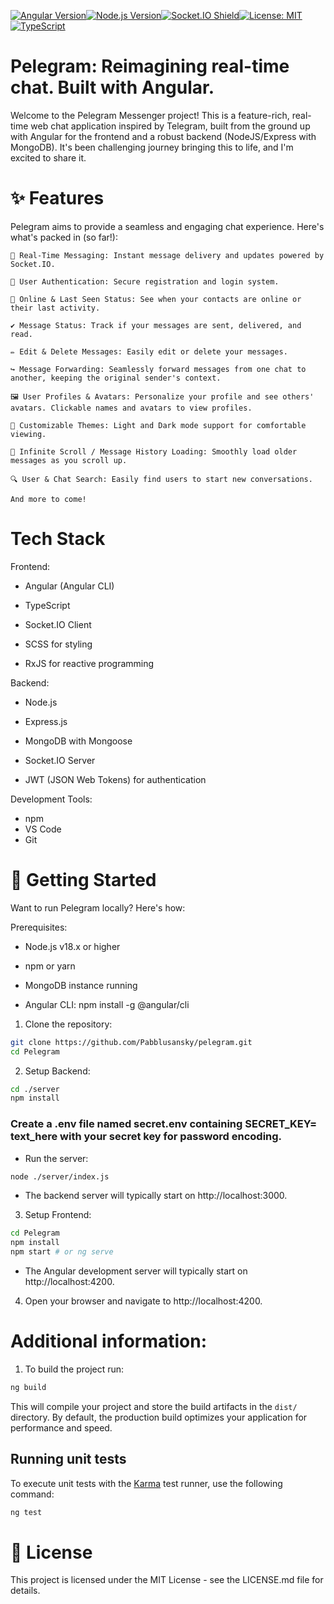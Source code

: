[![Angular Version][angular-shield]][angular-url][![Node.js Version][nodejs-shield]][nodejs-url][![Socket.IO Shield][socketio-shield]][socketio-url][![License: MIT][license-shield]][license-url][![TypeScript][typescript-shield]][typescript-url]

# Pelegram: Reimagining real-time chat. Built with Angular.

Welcome to the Pelegram Messenger project! This is a feature-rich, real-time web chat application inspired by Telegram, built from the ground up with Angular for the frontend and a robust backend (NodeJS/Express with MongoDB). It's been challenging journey bringing this to life, and I'm excited to share it.
# ✨ Features

Pelegram aims to provide a seamless and engaging chat experience. Here's what's packed in (so far!):

    📱 Real-Time Messaging: Instant message delivery and updates powered by Socket.IO.

    👤 User Authentication: Secure registration and login system.

    👀 Online & Last Seen Status: See when your contacts are online or their last activity.

    ✔️ Message Status: Track if your messages are sent, delivered, and read.

    ✏️ Edit & Delete Messages: Easily edit or delete your messages.

    ↪️ Message Forwarding: Seamlessly forward messages from one chat to another, keeping the original sender's context.

    🖼️ User Profiles & Avatars: Personalize your profile and see others' avatars. Clickable names and avatars to view profiles.

    🎨 Customizable Themes: Light and Dark mode support for comfortable viewing.

    📜 Infinite Scroll / Message History Loading: Smoothly load older messages as you scroll up.

    🔍 User & Chat Search: Easily find users to start new conversations.

    And more to come!

#  Tech Stack
  

Frontend:

- Angular (Angular CLI)

- TypeScript

- Socket.IO Client

- SCSS for styling

- RxJS for reactive programming

  

Backend:

- Node.js

- Express.js

- MongoDB with Mongoose

- Socket.IO Server

- JWT (JSON Web Tokens) for authentication

  

Development Tools:

- npm
- VS Code
- Git


# 🚀 Getting Started

Want to run Pelegram locally? Here's how:

Prerequisites:

- Node.js v18.x or higher

- npm or yarn
- MongoDB instance running
- Angular CLI: npm install -g @angular/cli


1. Clone the repository:

```bash
git clone https://github.com/Pabblusansky/pelegram.git
cd Pelegram
```
2. Setup Backend:

```bash   
cd ./server
npm install
```
### Create a .env file named secret.env containing SECRET_KEY= text_here with your secret key for password encoding.
- Run the server:
```bash
node ./server/index.js
```

- The backend server will typically start on http://localhost:3000.

3. Setup Frontend:

```bash      
cd Pelegram
npm install
npm start # or ng serve
```

- The Angular development server will typically start on http://localhost:4200.

4. Open your browser and navigate to http://localhost:4200.

# Additional information:
1. To build the project run:

```bash
ng build
```

This will compile your project and store the build artifacts in the `dist/` directory. By default, the production build optimizes your application for performance and speed.

## Running unit tests

To execute unit tests with the [Karma](https://karma-runner.github.io) test runner, use the following command:

```bash
ng test
```

# 📜 License

This project is licensed under the MIT License - see the LICENSE.md file for details.


      
[angular-shield]: https://img.shields.io/badge/angular-v19%2B-%23DD0031?logo=angular
[angular-url]: https://angular.io/
      
[typescript-shield]: https://img.shields.io/badge/typescript-v5%2B-%233178C6?logo=typescript
[typescript-url]: https://www.typescriptlang.org/

      
[nodejs-shield]: https://img.shields.io/badge/Node.js-v20%2B-%23339933?logo=node.js
[nodejs-url]: https://nodejs.org/

    
      
[socketio-shield]: https://img.shields.io/badge/Socket.IO-v4%2B-010101?logo=socket.io
[socketio-url]: https://socket.io/

      
[license-shield]: https://img.shields.io/badge/License-MIT-yellow.svg
[license-url]: https://opensource.org/licenses/MIT